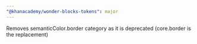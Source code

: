```yaml
---
"@khanacademy/wonder-blocks-tokens": major
---
```


Removes semanticColor.border category as it is deprecated (core.border is the replacement)
